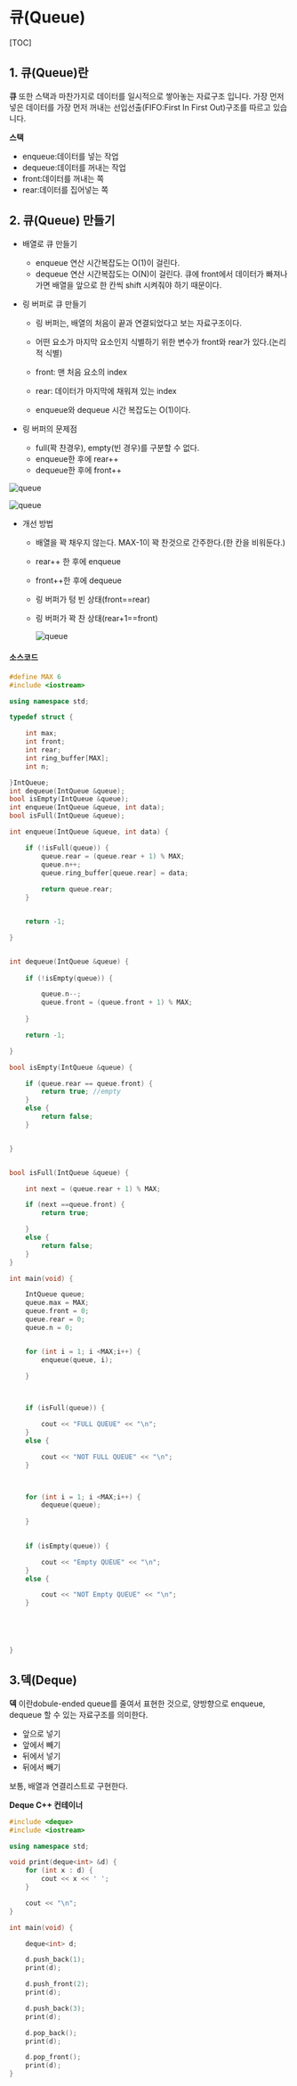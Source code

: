 # 큐(Queue)

[TOC]

## 1. 큐(Queue)란

**큐** 또한 스택과 마찬가지로 데이터를 일시적으로 쌓아놓는 자료구조 입니다. 가장 먼저 넣은 데이터를 가장 먼저 꺼내는 선입선출(FIFO:First In First Out)구조를 따르고 있습니다.

**스택**

- enqueue:데이터를 넣는 작업
- dequeue:데이터를 꺼내는 작업
- front:데이터를 꺼내는 쪽 
- rear:데이터를 집어넣는 쪽





## 2. 큐(Queue) 만들기

- 배열로 큐 만들기

  - enqueue 연산 시간복잡도는 O(1)이 걸린다. 
  - dequeue 연산 시간복잡도는 O(N)이 걸린다. 큐에 front에서 데이터가 빠져나가면 배열을 앞으로 한 칸씩 shift 시켜줘야 하기 때문이다.

- 링 버퍼로 큐 만들기

  - 링 버퍼는, 배열의 처음이 끝과 연결되었다고 보는 자료구조이다.

  - 어떤 요소가 마지막 요소인지 식별하기 위한 변수가 front와 rear가 있다.(논리적 식별)

  - front: 맨 처음 요소의 index

  - rear: 데이터가 마지막에 채워져 있는 index

  - enqueue와 dequeue 시간 복잡도는 O(1)이다.

- 링 버퍼의 문제점
  - full(꽉 찬경우), empty(빈 경우)를 구분할 수 없다.
  - enqueue한 후에 rear++
  - dequeue한 후에 front++

![queue](./img/queue.jpg)

![queue](./img/queue2.jpg)

- 개선 방법

  - 배열을 꽉 채우지 않는다. MAX-1이 꽉 찬것으로 간주한다.(한 칸을 비워둔다.)

  - rear++ 한 후에 enqueue

  - front++한 후에 dequeue

  - 링 버퍼가 텅 빈 상태(front==rear)

  - 링 버퍼가 꽉 찬 상태(rear+1==front)

    ![queue](./img/queue3.jpg)



#### 소스코드

```c++
#define MAX 6
#include <iostream>

using namespace std;

typedef struct {

	int max;
	int front;
	int rear;
	int ring_buffer[MAX];
	int n;

}IntQueue;
int dequeue(IntQueue &queue);
bool isEmpty(IntQueue &queue);
int enqueue(IntQueue &queue, int data);
bool isFull(IntQueue &queue);

int enqueue(IntQueue &queue, int data) {

	if (!isFull(queue)) {
		queue.rear = (queue.rear + 1) % MAX;
		queue.n++;
		queue.ring_buffer[queue.rear] = data;
		
		return queue.rear;
	}


	return -1;

}


int dequeue(IntQueue &queue) {
	
	if (!isEmpty(queue)) {

		queue.n--;
		queue.front = (queue.front + 1) % MAX;
	
	}

	return -1;

}

bool isEmpty(IntQueue &queue) {

	if (queue.rear == queue.front) {
		return true; //empty
	}
	else {
		return false;
	}


}


bool isFull(IntQueue &queue) {

	int next = (queue.rear + 1) % MAX;

	if (next ==queue.front) {
		return true;

	}
	else {
		return false;
	}
}

int main(void) {

	IntQueue queue;
	queue.max = MAX;
	queue.front = 0;
	queue.rear = 0;
	queue.n = 0;


	for (int i = 1; i <MAX;i++) {
		enqueue(queue, i);
		
	}



	if (isFull(queue)) {

		cout << "FULL QUEUE" << "\n";
	}
	else {

		cout << "NOT FULL QUEUE" << "\n";
	}



	for (int i = 1; i <MAX;i++) {
		dequeue(queue);
	
	}
	

	if (isEmpty(queue)) {

		cout << "Empty QUEUE" << "\n";
	}
	else {

		cout << "NOT Empty QUEUE" << "\n";
	}





}


```



## 3.덱(Deque)

**덱** 이란dobule-ended queue를 줄여서 표현한 것으로, 양방향으로 enqueue, dequeue 할 수 있는 자료구조를 의미한다. 

- 앞으로 넣기
- 앞에서 빼기
- 뒤에서 넣기
- 뒤에서 빼기



보통, 배열과 연결리스트로 구현한다.



**Deque C++ 컨테이너**

```c++
#include <deque>
#include <iostream>

using namespace std;

void print(deque<int> &d) {
	for (int x : d) {
		cout << x << ' ';
	}

	cout << "\n";
}

int main(void) {

	deque<int> d;

	d.push_back(1);
	print(d);

	d.push_front(2);
	print(d);

	d.push_back(3);
	print(d);

	d.pop_back();
	print(d);

	d.pop_front();
	print(d);
}
```

